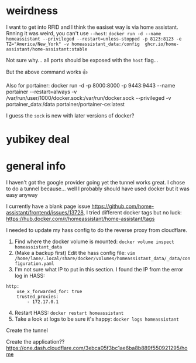 
# weirdness
I want to get into RFID and I think the easiset way is via home assistant. Rnning it was weird, you can't use `--host`: `docker run -d --name homeassistant --privileged --restart=unless-stopped -p 8123:8123 -e TZ="America/New_York" -v homeassistant_data:/config  ghcr.io/home-assistant/home-assistant:stable`

Not sure why... all ports should be exposed with the `host` flag...

But the above command works 👍



Also for portainer: docker run -d -p 8000:8000 -p 9443:9443 --name portainer --restart=always -v /var/run/user/1000/docker.sock:/var/run/docker.sock --privileged -v portainer_data:/data portainer/portainer-ce:latest


I guess the `sock` is new with later versions of docker?


# yubikey deal 

# general info

I haven't got the google provider going yet
the tunnel works great. I chose to do a tunnel because... well I probably should have used docker but it was easy anyway

I currently have a blank page issue https://github.com/home-assistant/frontend/issues/13728, I tried different docker tags but no luck: https://hub.docker.com/r/homeassistant/home-assistant/tags

I needed to update my hass config to do the reverse proxy from cloudflare.
1. Find where the docker volume is mounted: `docker volume inspect homeassistant_data`
2. (Make a backup first) Edit the hass config file: `vim /home/lane/.local/share/docker/volumes/homeassistant_data/_data/configuration.yaml`
3. I'm not sure what IP to put in this section. I found the IP from the error log in HASS:
```
http:
	use_x_forwarded_for: true
	trusted_proxies:
		- 172.17.0.1
```
4. Restart HASS: `docker restart homeassistant`
5. Take a look at logs to be sure it's happy: `docker logs homeassistant`



Create the tunnel

Create the  application??   https://one.dash.cloudflare.com/3ebca05f3bc1ae6ba8b889f550921295/home
